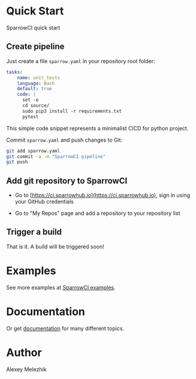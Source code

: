 # Quick Start

SparrowCI quick start

## Create pipeline 

Just create a file `sparrow.yaml` in your repository root folder:

```yaml
tasks:
    name: unit_tests
    language: Bash
    default: true
    code: |
      set -e
      cd source/
      sudo pip3 install -r requirements.txt
      pytest
```

This simple code snippet represents a minimalist CICD for python project.

Commit `sparrow.yaml` and push changes to Git:

```bash
git add sparrow.yaml
git commit -a -m "SparrowCI pipeline"
git push
```

## Add git repository to SparrowCI

* Go to [https://ci.sparrowhub.io](https://ci.sparrowhub.io), sign in using your GitHub credentials

* Go to "My Repos" page and add a repository to your repository list

## Trigger a build

That is it. A build will be triggered soon!

# Examples

See more examples at [SparrowCI examples](https://github.com/melezhik/SparrowCI/tree/main/examples).

# Documentation 

Or get [documentation](https://github.com/melezhik/SparrowCI) for many different topics.

# Author

Alexey Melezhik

